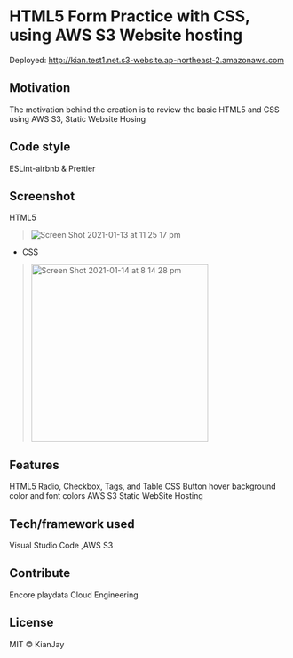 <h1>HTML5 Form Practice with CSS, using AWS S3 Website hosting</h1>

Deployed: http://kian.test1.net.s3-website.ap-northeast-2.amazonaws.com

<h2> Motivation</h2>
The motivation behind the creation is to review the basic HTML5 and CSS using AWS S3, Static Website Hosing

<h2>Code style</h2>
ESLint-airbnb & Prettier

Screenshot
-------------
<div>
HTML5
  
>![Screen Shot 2021-01-13 at 11 25 17 pm](https://user-images.githubusercontent.com/54985943/104467440-aba70700-55f9-11eb-9dc2-a9fcce9503ad.png)


- CSS

><img width="318" alt="Screen Shot 2021-01-14 at 8 14 28 pm" src="https://user-images.githubusercontent.com/54985943/104583935-20834b00-56a5-11eb-818f-5627fb33faaf.png">
</div>

<h2>Features </h2>
HTML5 Radio, Checkbox, Tags, and Table
CSS Button hover background color and font colors
AWS S3 Static WebSite Hosting
<h2>Tech/framework used</h2>
Visual Studio Code ,AWS S3

<h2>Contribute</h2>
Encore playdata Cloud Engineering

<h2>License</h2>
MIT © KianJay
